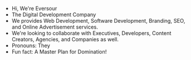 - Hi, We're Eversour
- The Digital Development Company
- We provides Web Development, Software Development, Branding, SEO, and Online Advertisement services.
- We're looking to collaborate with Executives, Developers, Content Creators, Agencies, and Companies as well.
- Pronouns: They
- Fun fact: A Master Plan for Domination!

<!---
eversour001/eversour001 is a ✨ special ✨ repository because its `README.md` (this file) appears on your GitHub profile.
You can click the Preview link to take a look at your changes.
--->
